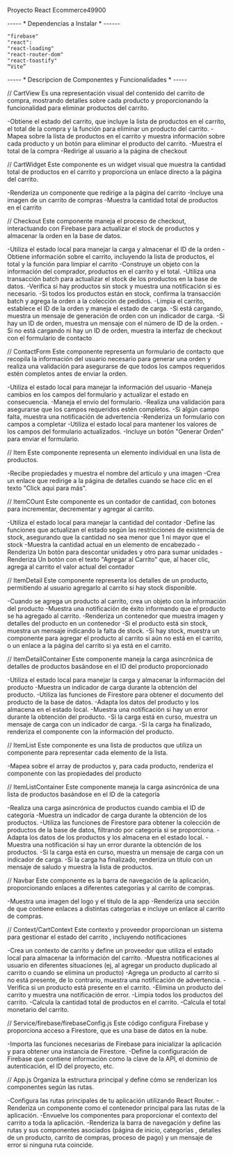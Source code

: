 Proyecto React
Ecommerce49900

----- * Dependencias a Instalar * ------
 
    "firebase"
    "react":
    "react-loading"
    "react-router-dom"
    "react-toastify"
    “Vite”

----- * Descripcion de Componentes y Funcionalidades * -----

// CartView
Es una representación visual del contenido del carrito de compra, mostrando detalles sobre cada producto y proporcionando la funcionalidad para eliminar productos del carrito.

-Obtiene el estado del carrito, que incluye la lista de productos en el carrito, el total de la compra y la función para eliminar un producto del carrito.
-Mapea sobre la lista de productos en el carrito y muestra información sobre cada producto y un botón para eliminar el producto del carrito.
-Muestra el total de la compra
-Redirige al usuario a la página de checkout


// CartWidget 
Este componente es un widget visual que muestra la cantidad total de productos en el carrito y proporciona un enlace directo a la página del carrito.

-Renderiza un componente que redirige a la página del carrito
-Incluye una imagen de un carrito de compras
-Muestra la cantidad total de productos en el carrito


// Checkout
Este componente maneja el proceso de checkout, interactuando con Firebase para actualizar el stock de productos y almacenar la orden en la base de datos.

-Utiliza el estado local para manejar la carga y almacenar el ID de la orden
-Obtiene información sobre el carrito, incluyendo la lista de productos, el total y la función para limpiar el carrito
-Construye un objeto con la información del comprador, productos en el carrito y el total.
-Utiliza una transacción batch para actualizar el stock de los productos en la base de datos.
-Verifica si hay productos sin stock y muestra una notificación si es necesario.
-Si todos los productos están en stock, confirma la transacción batch y agrega la orden a la colección de pedidos.
-Limpia el carrito, establece el ID de la orden y maneja el estado de carga.
-Si está cargando, muestra un mensaje de generación de orden con un indicador de carga.
-Si hay un ID de orden, muestra un mensaje con el número de ID de la orden.
-Si no está cargando ni hay un ID de orden, muestra la interfaz de checkout con el formulario de contacto


// ContactForm 
Este componente representa un formulario de contacto que recopila la información del usuario necesario para generar una orden y realiza una validación para asegurarse de que todos los campos requeridos estén completos antes de enviar la orden. 

-Utiliza el estado local para manejar la información del usuario
-Maneja cambios en los campos del formulario y actualizar el estado en consecuencia.
-Maneja el envío del formulario.
-Realiza una validación para asegurarse que los campos requeridos estén completos.
-Si algún campo falta, muestra una notificación de advertencia 
-Renderiza un formulario con campos a completar
-Utiliza el estado local para mantener los valores de los campos del formulario actualizados.
-Incluye un botón "Generar Orden" para enviar el formulario.


// Item
Este componente representa un elemento individual en una lista de productos. 

-Recibe propiedades y muestra el nombre del artículo y una imagen 
-Crea un enlace que redirige a la página de detalles cuando se hace clic en el texto "Click aquí para más".


// ItemCOunt
Este componente es un contador de cantidad, con botones para incrementar, decrementar y agregar al carrito. 

-Utiliza el estado local para manejar la cantidad del contador
-Define las funciones que actualizan el estado según las restricciones de existencia de stock, asegurando que la cantidad no sea menor que 1 ni mayor que el stock
-Muestra la cantidad actual en un elemento de encabezado
-Renderiza Un botón para descontar unidades y otro para sumar unidades
-Renderiza Un botón con el texto "Agregar al Carrito" que, al hacer clic, agrega al carrito el valor actual del contador


// ItemDetail
Este componente representa los detalles de un producto, permitiendo al usuario agregarlo al carrito si hay stock disponible.

-Cuando se agrega un producto al carrito, crea un objeto con la información del producto 
-Muestra una notificación de éxito informando que el producto se ha agregado al carrito.
-Renderiza un contenedor que muestra imagen y detalles del producto en un contenedor 
-Si el producto está sin stock, muestra un mensaje indicando la falta de stock.
-Si hay stock, muestra un componente para agregar el producto al carrito si aún no está en el carrito, o un enlace a la página del carrito si ya está en el carrito.


// ItemDetailContainer
Este componente maneja la carga asincrónica de detalles de productos basándose en el ID del producto proporcionado

-Utiliza el estado local para manejar la carga y almacenar la información del producto
-Muestra un indicador de carga durante la obtención del producto.
-Utiliza las funciones de Firestore para obtener el documento del producto de la base de datos.
-Adapta los datos del producto y los almacena en el estado local.
-Muestra una notificación si hay un error durante la obtención del producto.
-Si la carga está en curso, muestra un mensaje de carga con un indicador de carga.
-Si la carga ha finalizado, renderiza el componente con la información del producto.


// ItemList
Este componente es una lista de productos que utiliza un componente para representar cada elemento de la lista.

-Mapea sobre el array de productos y, para cada producto, renderiza el componente con las propiedades del producto 


// ItemListContainer
Este componente maneja la carga asincrónica de una lista de productos basándose en el ID de la categoría

-Realiza una carga asincrónica de productos cuando cambia el ID de categoría
-Muestra un indicador de carga durante la obtención de los productos.
-Utiliza las funciones de Firestore para obtener la colección de productos de la base de datos, filtrando por categoría si se proporciona.
-Adapta los datos de los productos y los almacena en el estado local.
-Muestra una notificación si hay un error durante la obtención de los productos.
-Si la carga está en curso, muestra un mensaje de carga con un indicador de carga.
-Si la carga ha finalizado, renderiza un título con un mensaje de saludo y muestra la lista de productos.


// Navbar
Este componente es la barra de navegación de la aplicación, proporcionando enlaces a diferentes categorías y al carrito de compras. 

-Muestra una imagen del logo y el titulo de la app
-Renderiza una sección de que contiene enlaces a distintas categorías e incluye un enlace al carrito de compras.


// Context/CartContext
Este contexto y proveedor proporcionan un sistema para gestionar el estado del carrito , incluyendo notificaciones

-Crea un contexto de carrito y define un proveedor que utiliza el estado local para almacenar la información del carrito.
-Muestra notificaciones al usuario en diferentes situaciones (ej, al agregar un producto duplicado al carrito o cuando se elimina un producto)
-Agrega un producto al carrito si no está presente, de lo contrario, muestra una notificación de advertencia.
-Verifica si un producto está presente en el carrito.
-Elimina un producto del carrito y muestra una notificación de error.
-Limpia todos los productos del carrito.
-Calcula la cantidad total de productos en el carrito.
-Calcula el total monetario del carrito.


// Service/firebase/firebaseConfig.js
Este código configura Firebase y proporciona acceso a Firestore, que es una base de datos en la nube.

-Importa las funciones necesarias de Firebase para inicializar la aplicación y para obtener una instancia de Firestore.
-Define la configuración de Firebase que contiene información como la clave de la API, el dominio de autenticación, el ID del proyecto, etc.
 

// App.js
Organiza la estructura principal y define cómo se renderizan los componentes según las rutas. 

-Configura las rutas principales de tu aplicación utilizando React Router. 
-Renderiza un componente como el contenedor principal para las rutas de la aplicación.
-Envuelve los componentes para proporcionar el contexto del carrito a toda la aplicación.
-Renderiza la barra de navegación y define las rutas y sus componentes asociados (página de inicio, categorías , detalles de un producto, carrito de compras, proceso de pago) y un mensaje de error si ninguna ruta coincide.

